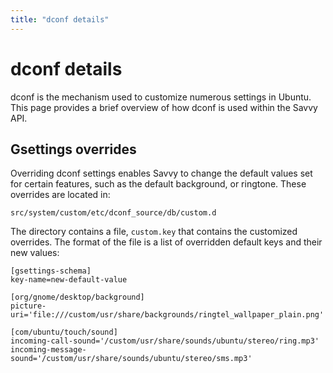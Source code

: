 ```yaml
---
title: "dconf details"
---
```

# dconf details

dconf is the mechanism used to customize numerous settings in Ubuntu. This
page provides a brief overview of how dconf is used within the Savvy API.

## Gsettings overrides

Overriding dconf settings enables Savvy to change the default values set for
certain features, such as the default background, or ringtone. These overrides
are located in:

```
src/system/custom/etc/dconf_source/db/custom.d
```

The directory contains a file, `custom.key` that contains the customized
overrides. The format of the file is a list of overridden default keys and
their new values:

```
[gsettings-schema]
key-name=new-default-value

[org/gnome/desktop/background]
picture-uri='file:///custom/usr/share/backgrounds/ringtel_wallpaper_plain.png'

[com/ubuntu/touch/sound]
incoming-call-sound='/custom/usr/share/sounds/ubuntu/stereo/ring.mp3'
incoming-message-sound='/custom/usr/share/sounds/ubuntu/stereo/sms.mp3'
```
